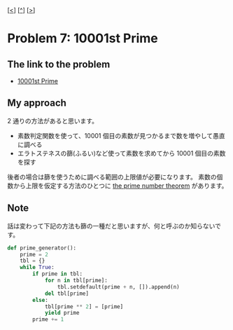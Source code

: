 \[[<](./p0006.md)] \[[^](../README_ja.md)] \[[>](./p0008.md)]

# Problem 7: 10001st Prime

## The link to the problem

- [10001st Prime](https://projecteuler.net/problem=7)

## My approach

2 通りの方法があると思います。

- 素数判定関数を使って、10001 個目の素数が見つかるまで数を増やして愚直に調べる
- エラトステネスの篩(ふるい)など使って素数を求めてから 10001 個目の素数を探す

後者の場合は篩を使うために調べる範囲の上限値が必要になります。
素数の個数から上限を仮定する方法のひとつに
[the prime number theorem](https://en.wikipedia.org/wiki/Prime_number_theorem#Approximations_for_the_nth_prime_number)
があります。

## Note

話は変わって下記の方法も篩の一種だと思いますが、何と呼ぶのか知らないです。

```python
def prime_generator():
    prime = 2
    tbl = {}
    while True:
        if prime in tbl:
            for n in tbl[prime]:
                tbl.setdefault(prime + n, []).append(n)
            del tbl[prime]
        else:
            tbl[prime ** 2] = [prime]
            yield prime
        prime += 1
```
